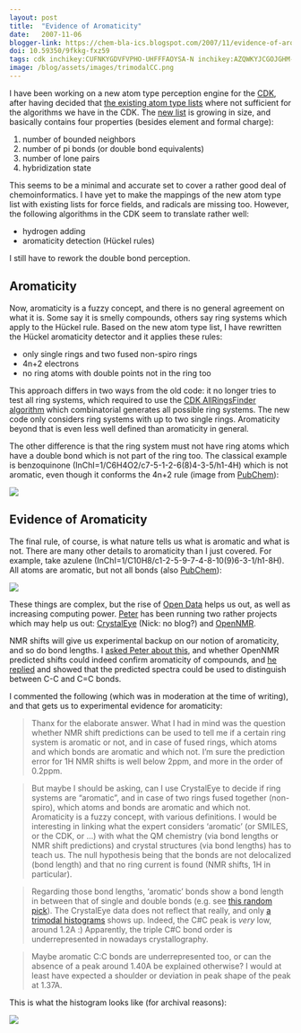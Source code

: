 ```yaml
---
layout: post
title:  "Evidence of Aromaticity"
date:   2007-11-06
blogger-link: https://chem-bla-ics.blogspot.com/2007/11/evidence-of-aromaticity.html
doi: 10.59350/9fkkg-fxz59
tags: cdk inchikey:CUFNKYGDVFVPHO-UHFFFAOYSA-N inchikey:AZQWKYJCGOJGHM-UHFFFAOYSA-N aromaticity crystal
image: /blog/assets/images/trimodalCC.png
---
```


I have been working on a new atom type perception engine for the [CDK](http://cdk.sf.net/), after having decided that
[the existing atom type lists](http://chem-bla-ics.blogspot.com/2007/07/atom-typing-in-cdk.html) where not sufficient for
the algorithms we have in the CDK. The [new list](http://cdk.svn.sourceforge.net/viewvc/*checkout*/cdk/trunk/cdk/src/org/openscience/cdk/config/data/cdk_atomtypes.xml?revision=9288)
is growing in size, and basically contains four properties (besides element and formal charge):

1. number of bounded neighbors
2. number of pi bonds (or double bond equivalents)
3. number of lone pairs
4. hybridization state

This seems to be a minimal and accurate set to cover a rather good deal of chemoinformatics. I have yet to make the mappings
of the new atom type list with existing lists for force fields, and radicals are missing too. However, the following
algorithms in the CDK seem to translate rather well:

* hydrogen adding
* aromaticity detection (Hückel rules)

I still have to rework the double bond perception.

## Aromaticity

Now, aromaticity is a fuzzy concept, and there is no general agreement on what it is. Some say it is smelly compounds, others
say ring systems which apply to the Hückel rule. Based on the new atom type list, I have rewritten the Hückel aromaticity
detector and it applies these rules:

* only single rings and two fused non-spiro rings
* 4n+2 electrons
* no ring atoms with double points not in the ring too

This approach differs in two ways from the old code: it no longer tries to test all ring systems, which required to use
the [CDK AllRingsFinder algorithm](http://cheminfo.informatics.indiana.edu/~rguha/code/java/nightly/api/org/openscience/cdk/ringsearch/AllRingsFinder.html)
which combinatorial generates all possible ring systems. The new code only considers ring systems with up to two single
rings. Aromaticity beyond that is even less well defined than aromaticity in general.

The other difference is that the ring system must not have ring atoms which have a double bond which is not part of the
ring too. The classical example is benzoquinone (InChI=1/C6H4O2/c7-5-1-2-6(8)4-3-5/h1-4H) which is not aromatic, even
though it conforms the 4n+2 rule (image from [PubChem](http://pubchem.ncbi.nlm.nih.gov/)):

![](/blog/assets/images/cid4650.png)

## Evidence of Aromaticity

The final rule, of course, is what nature tells us what is aromatic and what is not. There are many other details to
aromaticity than I just covered. For example, take azulene (InChI=1/C10H8/c1-2-5-9-7-4-8-10(9)6-3-1/h1-8H). All
atoms are aromatic, but not all bonds (also [PubChem](https://pubchem.ncbi.nlm.nih.gov/compound/9231)):

![](/blog/assets/images/cid9231.png)

These things are complex, but the rise of [Open Data](http://en.wikipedia.org/wiki/Open_Data) helps us out, as well
as increasing computing power. [Peter](http://wwmm.ch.cam.ac.uk/blogs/murrayrust/) has been running two rather
projects which may help us out: [CrystalEye](http://wwmm.ch.cam.ac.uk/crystaleye/) (Nick: no blog?) and
[OpenNMR](http://wwmm.ch.cam.ac.uk/blogs/murrayrust/?p=767).

NMR shifts will give us experimental backup on our notion of aromaticity, and so do bond lengths. I
[asked Peter about this](http://wwmm.ch.cam.ac.uk/blogs/murrayrust/?p=767#comment-67526), and whether OpenNMR
predicted shifts could indeed confirm aromaticity of compounds, and [he replied](http://wwmm.ch.cam.ac.uk/blogs/murrayrust/?p=789)
and showed that the predicted spectra could be used to distinguish between C-C and C=C bonds.

I commented the following (which was in moderation at the time of writing), and that gets us to experimental
evidence for aromaticity:

> Thanx for the elaborate answer. What I had in mind was the question whether NMR shift predictions can be
> used to tell me if a certain ring system is aromatic or not, and in case of fused rings, which atoms and
> which bonds are aromatic and which not. I’m sure the prediction error for 1H NMR shifts is well below 2ppm,
> and more in the order of 0.2ppm.

> But maybe I should be asking, can I use CrystalEye to decide if ring systems are “aromatic”, and in case
> of two rings fused together (non-spiro), which atoms and bonds are aromatic and which not. Aromaticity is
> a fuzzy concept, with various definitions. I would be interesting in linking what the expert considers
> ‘aromatic’ (or SMILES, or the CDK, or …) with what the QM chemistry (via bond lengths or NMR shift
> predictions) and crystal structures (via bond lengths) has to teach us. The null hypothesis being that
> the bonds are not delocalized (bond length) and that no ring current is found (NMR shifts, 1H in particular).

> Regarding those bond lengths, ‘aromatic’ bonds show a bond length in between that of single and double bonds
> (e.g. see [this random pick](http://www.chem.swin.edu.au/modules/mod2/bondlen.html)). The CrystalEye data
> does not reflect that really, and only [a trimodal histograms](http://wwmm.ch.cam.ac.uk/crystaleye/bondlengths/C-C-after-protocol.svg)
> shows up. Indeed, the C#C peak is *very* low, around 1.2A :) Apparently, the triple C#C bond order is
> underrepresented in nowadays crystallography.

> Maybe aromatic C:C bonds are underrepresented too, or can the absence of a peak around 1.40A be explained
> otherwise? I would at least have expected a shoulder or deviation in peak shape of the peak at 1.37A.

This is what the histogram looks like (for archival reasons):

![](/blog/assets/images/trimodalCC.png)
